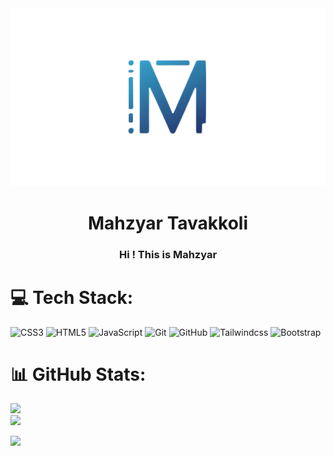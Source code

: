 <div align="center">
    <img src="./image.png" alt="image" width="2000px"/>
    <br>
    <h1 color="red">Mahzyar Tavakkoli</h1>
    <h3>Hi ! This is Mahzyar</h3>
</div>


# 💻 Tech Stack:
![CSS3](https://img.shields.io/badge/css3-%231572B6.svg?style=for-the-badge&logo=css3&logoColor=white) ![HTML5](https://img.shields.io/badge/html5-%23E34F26.svg?style=for-the-badge&logo=html5&logoColor=white) ![JavaScript](https://img.shields.io/badge/javascript-%23323330.svg?style=for-the-badge&logo=javascript&logoColor=%23F7DF1E) ![Git](https://img.shields.io/badge/git-%23F05033.svg?style=for-the-badge&logo=git&logoColor=white) ![GitHub](https://img.shields.io/badge/github-%23121011.svg?style=for-the-badge&logo=github&logoColor=white) ![Tailwindcss](https://img.shields.io/badge/tailwindcss-%2338B2AC.svg?style=for-the-badge&logo=tailwind-css&logoColor=white) ![Bootstrap](https://img.shields.io/badge/bootstrap-%238511FA.svg?style=for-the-badge&logo=bootstrap&logoColor=white)
# 📊 GitHub Stats:
![](https://github-readme-stats.vercel.app/api?username=Mahzyar-Tavakkoli&theme=dark&hide_border=false&include_all_commits=false&count_private=false)<br/>
![](https://github-readme-stats.vercel.app/api/top-langs/?username=Mahzyar-Tavakkoli&theme=dark&hide_border=false&include_all_commits=false&count_private=false&layout=compact)


[![](https://visitcount.itsvg.in/api?id=Mahzyar-Tavakkoli&icon=0&color=0)](https://visitcount.itsvg.in)
